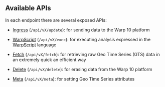 ## Available APIs

In each endpoint there are several exposed APIs:

* [Ingress](ingress)  (`/api/vX/update`): for sending data to the Warp 10 platform

* [WarpScript](warpscript) (`/api/vX/exec`): for executing analysis expressed in the [WarpScript](../warpscript/concepts) language

* [Fetch](fetch) (`/api/vX/fetch`): for retrieving raw Geo Time Series (GTS) data in an extremely quick an efficient way

* [Delete](delete) (`/api/vX/delete`): for erasing data from the Warp 10 platform

* [Meta](meta) (`/api/vX/meta`): for setting Geo Time Series attributes
